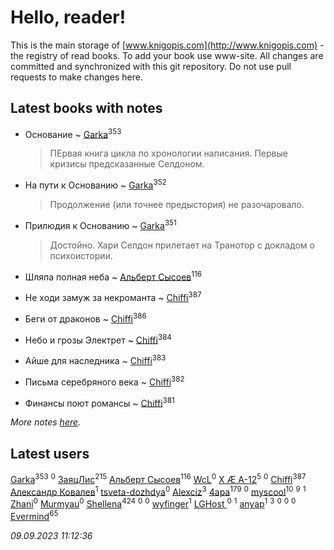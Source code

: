 # Hello, reader!
This is the main storage of [www.knigopis.com](http://www.knigopis.com) - the registry of read books.
To add your book use www-site. All changes are committed and synchronized with this git repository.
Do not use pull requests to make changes here.


## Latest books with notes
* Основание ~ [Garka](users/115/115753719718250012620-google)<sup>353</sup>
    > ПЕрвая книга цикла по хронологии написания. Первые кризисы предсказанные Селдоном.

* На пути к Основанию ~ [Garka](users/115/115753719718250012620-google)<sup>352</sup>
    > Продолжение (или точнее предыстория) не разочаровало.

* Прилюдия к Основанию ~ [Garka](users/115/115753719718250012620-google)<sup>351</sup>
    > Достойно. Хари Селдон прилетает на Транотор с докладом о психоистории.

* Шляпа полная неба ~ [Альберт Сысоев](users/474/47446642-vkontakte)<sup>116</sup>

* Не ходи замуж за некроманта ~ [Chiffi](users/105/105831994080785626680-google)<sup>387</sup>

* Беги от драконов ~ [Chiffi](users/105/105831994080785626680-google)<sup>386</sup>

* Небо и грозы Электрет ~ [Chiffi](users/105/105831994080785626680-google)<sup>384</sup>

* Айше для наследника ~ [Chiffi](users/105/105831994080785626680-google)<sup>383</sup>

* Письма серебряного века ~ [Chiffi](users/105/105831994080785626680-google)<sup>382</sup>

* Финансы поют романсы ~ [Chiffi](users/105/105831994080785626680-google)<sup>381</sup>


_More notes [here](latest_books_with_notes.md)._


## Latest users
[Garka](users/115/115753719718250012620-google)<sup>353</sup> 
[](users/108/108689900996785507657-google)<sup>0</sup> 
[ЗаяцЛис](users/112/112388384595246311466-google)<sup>215</sup> 
[Альберт Сысоев](users/474/47446642-vkontakte)<sup>116</sup> 
[WcL](users/106/106758454733805717947-google)<sup>0</sup> 
[X Æ A-12](users/115/115609550904757194526-google)<sup>5</sup> 
[](users/112/112452730042794139520-google)<sup>0</sup> 
[Chiffi](users/105/105831994080785626680-google)<sup>387</sup> 
[Александр Ковалев](users/141/14161137020827113329-mailru)<sup>1</sup> 
[tsveta-dozhdya](users/983/983485507-yandex)<sup>0</sup> 
[Alexciz](users/104/104402554069177138887-google)<sup>3</sup> 
[4apa](users/117/117392596378069249667-google)<sup>179</sup> 
[](users/116/116461044320164710012-google)<sup>0</sup> 
[myscool](users/101/101429613411254493072-google)<sup>10</sup> 
[](users/101/101368518035734751027-google)<sup>9</sup> 
[](users/115/115714542148878544061-google)<sup>1</sup> 
[Zhani](users/109/109586026743199600506-google)<sup>0</sup> 
[Murmyau](users/107/107272984290708451258-google)<sup>0</sup> 
[Shellena](users/134/13413591548892934957-mailru)<sup>424</sup> 
[](users/103/1035563327194476370-mailru)<sup>0</sup> 
[](users/106/106851335280025411906-google)<sup>0</sup> 
[wyfinger](users/112/112391692490886789680-google)<sup>1</sup> 
[LGHost ](users/102/102855694228637360492-google)<sup>0</sup> 
[](users/115/115449516373977572535-google)<sup>1</sup> 
[anyap](users/103/103930748205001962013-google)<sup>1</sup> 
[](users/115/115679528795083704722-google)<sup>3</sup> 
[](users/689/689369-yandex)<sup>0</sup> 
[](users/115/115492791709892549851-google)<sup>0</sup> 
[](users/107/107558849409631001804-google)<sup>0</sup> 
[Evermind](users/302/302928912-vkontakte)<sup>65</sup> 


_09.09.2023 11:12:36_
